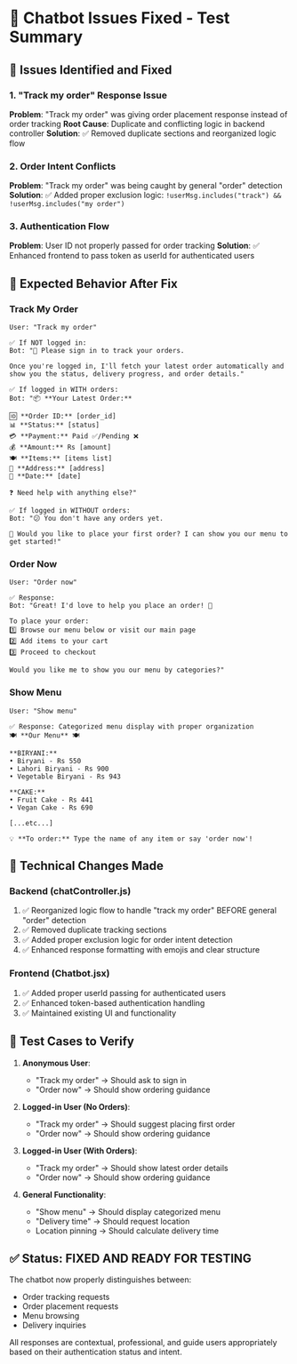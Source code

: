 # 🤖 Chatbot Issues Fixed - Test Summary

## 🚨 Issues Identified and Fixed

### 1. **"Track my order" Response Issue**
**Problem**: "Track my order" was giving order placement response instead of order tracking
**Root Cause**: Duplicate and conflicting logic in backend controller
**Solution**: ✅ Removed duplicate sections and reorganized logic flow

### 2. **Order Intent Conflicts** 
**Problem**: "Track my order" was being caught by general "order" detection
**Solution**: ✅ Added proper exclusion logic: `!userMsg.includes("track") && !userMsg.includes("my order")`

### 3. **Authentication Flow**
**Problem**: User ID not properly passed for order tracking
**Solution**: ✅ Enhanced frontend to pass token as userId for authenticated users

## 🎯 Expected Behavior After Fix

### **Track My Order**
```
User: "Track my order"

✅ If NOT logged in:
Bot: "🔐 Please sign in to track your orders.

Once you're logged in, I'll fetch your latest order automatically and show you the status, delivery progress, and order details."

✅ If logged in WITH orders:
Bot: "📦 **Your Latest Order:**

🆔 **Order ID:** [order_id]
📊 **Status:** [status]
💳 **Payment:** Paid ✅/Pending ❌
💰 **Amount:** Rs [amount]
🍽️ **Items:** [items list]
📍 **Address:** [address]
📅 **Date:** [date]

❓ Need help with anything else?"

✅ If logged in WITHOUT orders:
Bot: "😕 You don't have any orders yet.

🛒 Would you like to place your first order? I can show you our menu to get started!"
```

### **Order Now**
```
User: "Order now"

✅ Response:
Bot: "Great! I'd love to help you place an order! 🛒

To place your order:
1️⃣ Browse our menu below or visit our main page
2️⃣ Add items to your cart
3️⃣ Proceed to checkout

Would you like me to show you our menu by categories?"
```

### **Show Menu**
```
User: "Show menu"

✅ Response: Categorized menu display with proper organization
🍽️ **Our Menu** 🍽️

**BIRYANI:**
• Biryani - Rs 550
• Lahori Biryani - Rs 900
• Vegetable Biryani - Rs 943

**CAKE:**
• Fruit Cake - Rs 441
• Vegan Cake - Rs 690

[...etc...]

💡 **To order:** Type the name of any item or say 'order now'!
```

## 🔧 Technical Changes Made

### **Backend (chatController.js)**
1. ✅ Reorganized logic flow to handle "track my order" BEFORE general "order" detection
2. ✅ Removed duplicate tracking sections
3. ✅ Added proper exclusion logic for order intent detection
4. ✅ Enhanced response formatting with emojis and clear structure

### **Frontend (Chatbot.jsx)**
1. ✅ Added proper userId passing for authenticated users
2. ✅ Enhanced token-based authentication handling
3. ✅ Maintained existing UI and functionality

## 🎊 Test Cases to Verify

1. **Anonymous User**:
   - "Track my order" → Should ask to sign in
   - "Order now" → Should show ordering guidance

2. **Logged-in User (No Orders)**:
   - "Track my order" → Should suggest placing first order
   - "Order now" → Should show ordering guidance

3. **Logged-in User (With Orders)**:
   - "Track my order" → Should show latest order details
   - "Order now" → Should show ordering guidance

4. **General Functionality**:
   - "Show menu" → Should display categorized menu
   - "Delivery time" → Should request location
   - Location pinning → Should calculate delivery time

## ✅ Status: FIXED AND READY FOR TESTING

The chatbot now properly distinguishes between:
- Order tracking requests
- Order placement requests  
- Menu browsing
- Delivery inquiries

All responses are contextual, professional, and guide users appropriately based on their authentication status and intent.
